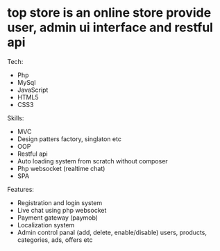 # top store is an online store provide user, admin ui interface and restful api

Tech:

- Php
- MySql
- JavaScript
- HTML5
- CSS3

Skills:

- MVC
- Design patters factory, singlaton etc
- OOP
- Restful api
- Auto loading system from scratch without composer
- Php websocket (realtime chat)
- SPA

Features:

- Registration and login system
- Live chat using php websocket
- Payment gateway (paymob)
- Localization system
- Admin control panal (add, delete, enable/disable) users, products, categories, ads, offers etc
